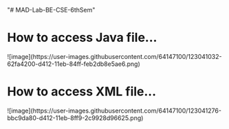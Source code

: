 "# MAD-Lab-BE-CSE-6thSem" 

<h1>How to access Java file...</h1>
![image](https://user-images.githubusercontent.com/64147100/123041032-62fa4200-d412-11eb-84ff-feb2db8e5ae6.png)


<h1>How to access XML file...</h1>
![image](https://user-images.githubusercontent.com/64147100/123041276-bbc9da80-d412-11eb-8ff9-2c9928d96625.png)

